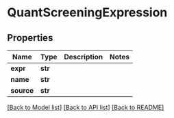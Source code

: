 # QuantScreeningExpression


## Properties
Name | Type | Description | Notes
------------ | ------------- | ------------- | -------------
**expr** | **str** |  | 
**name** | **str** |  | 
**source** | **str** |  | 

[[Back to Model list]](../README.md#documentation-for-models) [[Back to API list]](../README.md#documentation-for-api-endpoints) [[Back to README]](../README.md)


